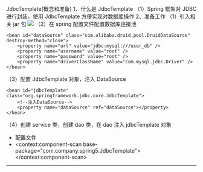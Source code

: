JdbcTemplate(概念和准备)
1、什么是 JdbcTemplate
（1）Spring 框架对 JDBC 进行封装，使用 JdbcTemplate 方便实现对数据库操作
2、准备工作
（1）引入相关 jar 包
  ![](E:\我的代码\Java学习项目\springFrameWork\spring5FrameWork\src\public\JdbcTemplate\IdbcTemplate依赖.png)
（2）在 spring 配置文件配置数据库连接池
<!-- 数据库连接池 -->
<!---->
    <bean id="dataSource" class="com.alibaba.druid.pool.DruidDataSource" destroy-method="close">
        <property name="url" value="jdbc:mysql:///user_db" />
        <property name="username" value="root" />
        <property name="password" value="root" />
        <property name="driverClassName" value="com.mysql.jdbc.Driver" />
    </bean>
（3）配置 JdbcTemplate 对象，注入 DataSource
 <!--JdbcTemplate对象-->
    <bean id="jdbcTemplate" class="org.springframework.jdbc.core.JdbcTemplate">
        <!--注入DataSource-->
        <property name="dataSource" ref="dataSource"></property>
    </bean>
（4）创建 service 类，创建 dao 类，在 dao 注入 jdbcTemplate 对象
* 配置文件
* <!-- 组件扫描 -->
  <context:component-scan base-package="com.company.spring5.JdbcTemplate"></context:component-scan>
---------------------------------------------------------------------------------------------------------------------------
